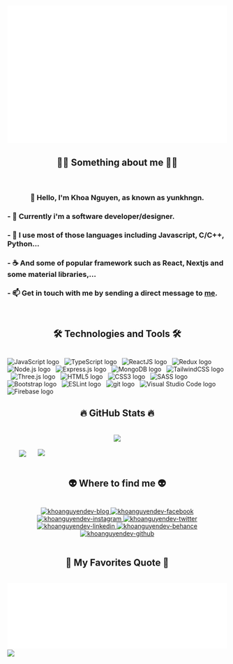 <a href="#" target="_blank">
  <img src="svg/khoanguyendev.svg" width="1200" alt="khoanguyendev-official" />
</a>

<br>

<h2 align="center">🧑‍💻 Something about me 🧑‍💻</h2>
<br>
<h3 align="center">👋 Hello, I'm Khoa Nguyen, as known as yunkhngn.</h3>
<h3>- 👀 Currently i'm a software developer/designer.</h3>
<h3>- 🌱 I use most of those languages including Javascript, C/C++, Python...</h3>
<h3>- ☕ And some of popular framework such as React, Nextjs and some material libraries,...</h3>
<h3>- 📫 Get in touch with me by sending a direct message to <a href="https://m.me/yun.khngn/" target="_blank">me</a>.</h3>
<br>

<h2 align="center">🛠 Technologies and Tools 🛠</h2>
<br>
<!-- https://simpleicons.org/ --> 
<span><img src="https://img.shields.io/badge/JavaScript-282C34?logo=javascript&logoColor=F7DF1E" alt="JavaScript logo" title="JavaScript" height="25" /></span>
&nbsp;
<span><img src="https://img.shields.io/badge/TypeScript-282C34?logo=typescript&logoColor=3178C6" alt="TypeScript logo" title="TypeScript" height="25" /></span>
&nbsp;
<span><img src="https://img.shields.io/badge/ReactJS-282C34?logo=react&logoColor=61DAFB" alt="ReactJS logo" title="ReactJS" height="25" /></span>
&nbsp;
<span><img src="https://img.shields.io/badge/Redux-282C34?logo=redux&logoColor=764ABC" alt="Redux logo" title="Redux" height="25" /></span>
&nbsp;
<span><img src="https://img.shields.io/badge/Node.js-282C34?logo=node.js&logoColor=00F200" alt="Node.js logo" title="Node.js" height="25" /></span>
&nbsp;
<span><img src="https://img.shields.io/badge/Express-282C34?logo=express&logoColor=FFFFFF" alt="Express.js logo" title="Express.js" height="25" /></span>
&nbsp;
<span><img src="https://img.shields.io/badge/MongoDB-282C34?logo=mongodb&logoColor=47A248" alt="MongoDB logo" title="MongoDB" height="25" /></span>
&nbsp;
<span><img src="https://img.shields.io/badge/Tailwind%20CSS-282C34?logo=tailwind-css&logoColor=38B2AC" alt="TailwindCSS logo" title="TailwindCSS" height="25" /></span>
&nbsp;
<span><img src="https://img.shields.io/badge/Three.js-282C34?logo=three.js&logoColor=FFFFFF" alt="Three.js logo" title="Three.js" height="25" /></span>
&nbsp;
<span><img src="https://img.shields.io/badge/HTML5-282C34?logo=html5&logoColor=E34F26" alt="HTML5 logo" title="HTML5" height="25" /></span>
&nbsp;
<span><img src="https://img.shields.io/badge/CSS3-282C34?logo=css3&logoColor=1572B6" alt="CSS3 logo" title="CSS3" height="25" /></span>
&nbsp;
<span><img src="https://img.shields.io/badge/Sass-282C34?logo=sass&logoColor=CC6699" alt="SASS logo" title="SASS" height="25" /></span>
&nbsp;
<span><img src="https://img.shields.io/badge/Bootstrap-282C34?logo=bootstrap&logoColor=7952B3" alt="Bootstrap logo" title="Bootstrap" height="25" /></span>
&nbsp;
<span><img src="https://img.shields.io/badge/ESLint-282C34?logo=eslint&logoColor=4B32C3" alt="ESLint logo" title="ESLint" height="25" /></span>
&nbsp;
<span><img src="https://img.shields.io/badge/git-282C34?logo=git&logoColor=F05032" alt="git logo" title="git" height="25" /></span>
&nbsp;
<span><img src="https://img.shields.io/badge/VS%20Code-282C34?logo=visual-studio-code&logoColor=007ACC" alt="Visual Studio Code logo" title="Visual Studio Code" height="25" /></span>
&nbsp;
<span><img src="https://img.shields.io/badge/Firebase-282C34?logo=firebase&logoColor=FFCA28" alt="Firebase logo" title="Firebase" height="25" /></span>
&nbsp;

<br>
<h2 align="center">🔥 GitHub Stats 🔥</h2>
<br>
<div align=center>
  <a href="#" title="Yunkhngn">
    <img align="center" src="https://github-readme-streak-stats.herokuapp.com?user=yunkhngn&theme=react&hide_border=true&date_format=M%20j%5B%2C%20Y%5D" />
  </a>
</div>
<br>
<div align=center>
  <a href="#" title="Yunkhngn">
    <img width="315" align="center" src="https://github-readme-stats.vercel.app/api/top-langs/?username=yunkhngn&hide=c%23,powershell,Mathematica,Ruby,Objective-C,Objective-C%2b%2b,Cuda&title_color=61dafb&text_color=ffffff&icon_color=61dafb&bg_color=20232a&langs_count=8&layout=compact&border_color=61dafb&hide_border=true" />
  </a>
  <a href="#" title="Yunkhngn">
    <img align="right" width="434" src="https://github-readme-stats.vercel.app/api?username=yunkhngn&show_icons=true&theme=react&border_color=61dafb&hide_border=true" />
  </a>
</div>

<br>

<h2 align="center">👽 Where to find me 👽</h2>
<br>
<!-- https://icons8.com -->
<div align="center">
  <a href="https://www.khoanguyen.dev" target="blank">
    <img width="96" height="96" src="https://img.icons8.com/fluency/96/000000/internet.png" alt="khoanguyendev-blog" />
  </a>
  <a href="https://facebook.com/yunkhngn" target="blank">
    <img src="https://img.icons8.com/fluency/96/000000/facebook-new.png" alt="khoanguyendev-facebook" />
  </a>
  <a href="https://instagram.com/yun.khngn_" target="blank">
    <img src="https://img.icons8.com/fluency/96/000000/instagram-new.png" alt="khoanguyendev-instagram" />
  </a>
  <a href="https://twitter.com/yunkhngn" target="blank">
    <img src="https://img.icons8.com/fluency/96/000000/twitter.png" alt="khoanguyendev-twitter" />
  </a>
  <!-- linkedin -->
  <a href="https://linkedin.com/in/yunkhngn" target="blank">
    <img src="https://img.icons8.com/fluency/96/000000/linkedin.png" alt="khoanguyendev-linkedin" />
  </a>
  <!-- behance -->
  <a href="https://www.behance.net/yunkhngn" target="blank">
    <img src="https://img.icons8.com/fluency/96/000000/behance.png" alt="khoanguyendev-behance" />
  </a>
  <!-- github -->
  <a href="https://github.com/yunkhgn" target="blank">
    <img src="https://img.icons8.com/fluency/96/000000/github.png" alt="khoanguyendev-github" />
  </a>
</div>

<br>

<h2 align="center">📑 My Favorites Quote 📑</h2>
<br>
<a href="#" target="_blank">
  <img src="svg/khoanguyendev-quotes.svg" width="846" height="150" alt="khoanguyendev-official" />
</a>

<img src="https://user-images.githubusercontent.com/44545000/168491799-abde2092-271b-4546-9a62-a1debe6cddf8.gif">
